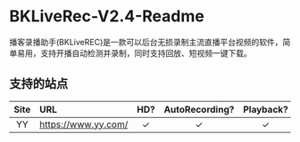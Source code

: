 # BKLiveRec-V2.4-Readme

播客录播助手(BKLiveREC)是一款可以后台无损录制主流直播平台视频的软件，简单易用，支持开播自动检测并录制，同时支持回放、短视频一键下载。

## 支持的站点

| Site | URL | HD? | AutoRecording? | Playback? | ShortVideo? | Barrage? |
| :--: | :-- | :-: | :------------: | :-------: | :---------: | :------: |
| YY | <https://www.yy.com/>    |✓|✓|✓|✓| |
